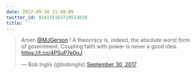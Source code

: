 ```yaml
---
date: 2017-09-30 11:49:09
twitter_id: 914155163719553028
title: ''
---
```


<blockquote class="twitter-tweet"><p lang="en" dir="ltr">Amen <a href="https://twitter.com/MJGerson?ref_src=twsrc%5Etfw">@MJGerson</a> ! A theocracy is, indeed, the absolute worst form of government. Coupling faith with power is never a good idea. <a href="https://t.co/4PSuP7e0oJ">https://t.co/4PSuP7e0oJ</a></p>&mdash; Bob Inglis (@bobinglis) <a href="https://twitter.com/bobinglis/status/914153049295376386?ref_src=twsrc%5Etfw">September 30, 2017</a></blockquote>
<script async src="https://platform.twitter.com/widgets.js" charset="utf-8"></script>
